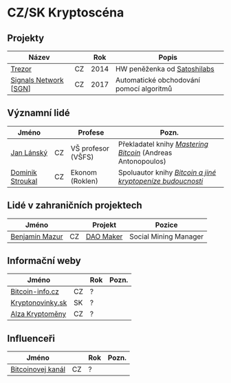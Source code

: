 # CZ/SK Kryptoscéna

## Projekty

Název | | Rok | Popis
---   | ---  | --- | --- 
[Trezor](https://trezor.io/) | CZ | 2014 | HW peněženka od [Satoshilabs](https://satoshilabs.com/)
[Signals Network](https://signals.network) [[SGN](https://coinmarketcap.com/currencies/signals-network/)] | CZ | 2017 | Automatické obchodování pomocí algoritmů


## Významní lidé

Jméno |     | Profese | Pozn.
---   | --- | ---     | ---
[Jan Lánský](https://is.vsfs.cz/osoba/lansky) | CZ | VŠ profesor (VŠFS) | Překladatel knihy *[Mastering Bitcoin](https://www.bitcoin-info.cz/data/Mastering-Bitcoin-book-cz.pdf)* (Andreas Antonopoulos)
[Dominik Stroukal](http://stroukal.cz/) | CZ | Ekonom (Roklen) | Spoluautor knihy *[Bitcoin a jiné kryptopeníze budoucnosti](https://www.databazeknih.cz/knihy/bitcoin-a-jine-kryptopenize-budoucnosti-370653)*

## Lidé v zahraničních projektech

Jméno |      | Projekt | Pozice
---   | ---  | ---     | ---
[Benjamin Mazur](https://www.linkedin.com/in/benjamin-m-087751193/) | CZ | [DAO Maker](https://daomaker.com/) | Social Mining Manager

## Informační weby

Jméno |      | Rok | Pozn.
---   | ---  | --- | ---
[Bitcoin-info.cz](https://www.bitcoin-info.cz/) | CZ | ? | 
[Kryptonovinky.sk](https://www.kryptonovinky.sk/) | SK | ? |
[Alza Kryptoměny](https://www.alza.cz/kryptomeny-tag3708.htm) | CZ | ? |

## Influenceři

Jméno |      | Rok | Pozn.
---   | ---  | --- | ---
[Bitcoinovej kanál](https://www.youtube.com/channel/UCCegl13nmUvxUKMJqng1S-A) | CZ | ? |
